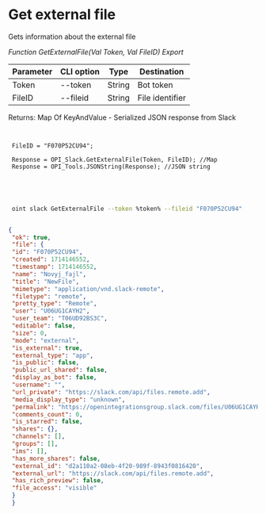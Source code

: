 ﻿---
sidebar_position: 2
---

# Get external file
 Gets information about the external file


*Function GetExternalFile(Val Token, Val FileID) Export*

 | Parameter | CLI option | Type | Destination |
 |-|-|-|-|
 | Token | --token | String | Bot token |
 | FileID | --fileid | String | File identifier |

 
 Returns: Map Of KeyAndValue - Serialized JSON response from Slack

```bsl title="Code example"
	
 
 FileID = "F070P52CU94";
 
 Response = OPI_Slack.GetExternalFile(Token, FileID); //Map
 Response = OPI_Tools.JSONString(Response); //JSON string
 
 
	
```

```sh title="CLI command example"
 
 oint slack GetExternalFile --token %token% --fileid "F070P52CU94"


```


```json title="Result"

{
 "ok": true,
 "file": {
 "id": "F070P52CU94",
 "created": 1714146552,
 "timestamp": 1714146552,
 "name": "Novyj_fajl",
 "title": "NewFile",
 "mimetype": "application/vnd.slack-remote",
 "filetype": "remote",
 "pretty_type": "Remote",
 "user": "U06UG1CAYH2",
 "user_team": "T06UD92BS3C",
 "editable": false,
 "size": 0,
 "mode": "external",
 "is_external": true,
 "external_type": "app",
 "is_public": false,
 "public_url_shared": false,
 "display_as_bot": false,
 "username": "",
 "url_private": "https://slack.com/api/files.remote.add",
 "media_display_type": "unknown",
 "permalink": "https://openintegrationsgroup.slack.com/files/U06UG1CAYH2/F070P52CU94/novyj_fajl",
 "comments_count": 0,
 "is_starred": false,
 "shares": {},
 "channels": [],
 "groups": [],
 "ims": [],
 "has_more_shares": false,
 "external_id": "d2a110a2-08eb-4f20-989f-8943f0816420",
 "external_url": "https://slack.com/api/files.remote.add",
 "has_rich_preview": false,
 "file_access": "visible"
 }
 }

```
